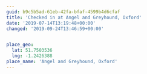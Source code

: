 ```yaml
---
guid: b9c5b5ad-61eb-42fa-bfaf-4599b4d6cfaf
title: 'Checked in at Angel and Greyhound, Oxford'
date: '2019-07-14T13:19:48+00:00'
changed: '2019-09-24T13:46:59+00:00'


place_geo:
  lat: 51.7503536
  lng: -1.2426388
place_name: 'Angel and Greyhound, Oxford'
---
```


